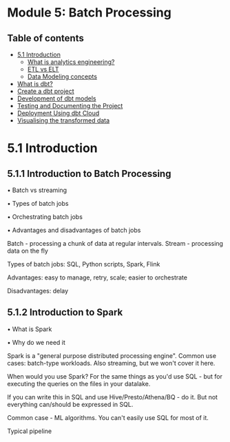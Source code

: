 # Module 5: Batch Processing

## Table of contents

- [5.1 Introduction](#Introduction-to-analytics-engineering)
  - [What is analytics engineering?](#What-is-analytics-engineering)
  - [ETL vs ELT](#ETL-vs-ELT)
  - [Data Modeling concepts](#Data-Modeling-concepts)
- [What is dbt?](#What-is-dbt)
- [Create a dbt project](#Create-a-dbt-project)
- [Development of dbt models](#Development-of-dbt-models)
- [Testing and Documenting the Project](#Testing-and-Documenting-the-Project)
- [Deployment Using dbt Cloud](#Deployment-Using-dbt-Cloud)
- [Visualising the transformed data](#Visualising-the-transformed-data)

# 5.1 Introduction
## 5.1.1 Introduction to Batch Processing

• Batch vs streaming

• Types of batch jobs

• Orchestrating batch jobs

• Advantages and disadvantages of batch jobs

Batch - processing a chunk of data at regular intervals. Stream - processing data on the fly

Types of batch jobs: SQL, Python scripts, Spark, Flink

Advantages: easy to manage, retry, scale; easier to orchestrate

Disadvantages: delay

## 5.1.2 Introduction to Spark

• What is Spark

• Why do we need it

Spark is a "general purpose distributed processing engine". Common use cases: batch-type workloads. Also streaming, but we won't cover it here.

When would you use Spark? For the same things as you'd use SQL - but for executing the queries on the files in your datalake.

If you can write this in SQL and use Hive/Presto/Athena/BQ - do it. But not everything can/should be expressed in SQL.

Common case - ML algorithms. You can't easily use SQL for most of it.

Typical pipeline





